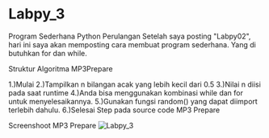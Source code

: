 # Labpy_3
Program Sederhana Python Perulangan
Setelah saya posting "Labpy02", hari ini saya akan memposting cara membuat program sederhana. Yang di butuhkan for dan while.

Struktur Algoritma MP3Prepare

1.)Mulai
2.)Tampilkan n bilangan acak yang lebih kecil dari 0.5
3.)Nilai n diisi pada saat runtime
4.)Anda bisa menggunakan kombinasi while dan for untuk menyelesaikannya.
5.)Gunakan fungsi random() yang dapat diimport terlebih dahulu.
6.)Selesai
Step pada source code MP3 Prepare 

Screenshoot MP3 Prepare
![Labpy_3](https://user-images.githubusercontent.com/53391777/71791806-dc5c7400-3068-11ea-8b33-a17191742b4a.png)

